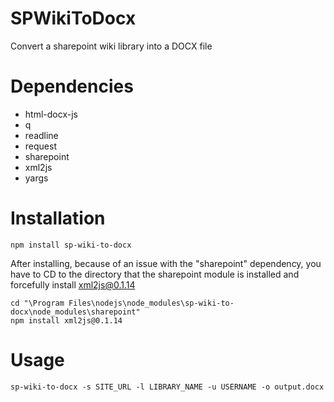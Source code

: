 # SPWikiToDocx
Convert a sharepoint wiki library into a DOCX file

# Dependencies
* html-docx-js
* q
* readline
* request
* sharepoint
* xml2js
* yargs

# Installation
```
npm install sp-wiki-to-docx
```

After installing, because of an issue with the "sharepoint" dependency, you have to CD to the directory that the sharepoint module is installed and forcefully install xml2js@0.1.14

```
cd "\Program Files\nodejs\node_modules\sp-wiki-to-docx\node_modules\sharepoint"
npm install xml2js@0.1.14
```

# Usage
```
sp-wiki-to-docx -s SITE_URL -l LIBRARY_NAME -u USERNAME -o output.docx
```